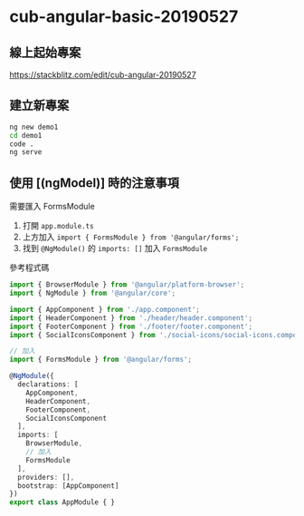 # cub-angular-basic-20190527

## 線上起始專案

https://stackblitz.com/edit/cub-angular-20190527

## 建立新專案

```bash
ng new demo1
cd demo1
code .
ng serve
```

## 使用 [(ngModel)] 時的注意事項

需要匯入 FormsModule

1. 打開 `app.module.ts`
2. 上方加入 `import { FormsModule } from '@angular/forms';`
3. 找到 `@NgModule()` 的 `imports: []` 加入 `FormsModule`

參考程式碼

```typescript
import { BrowserModule } from '@angular/platform-browser';
import { NgModule } from '@angular/core';

import { AppComponent } from './app.component';
import { HeaderComponent } from './header/header.component';
import { FooterComponent } from './footer/footer.component';
import { SocialIconsComponent } from './social-icons/social-icons.component';

// 加入
import { FormsModule } from '@angular/forms';

@NgModule({
  declarations: [
    AppComponent,
    HeaderComponent,
    FooterComponent,
    SocialIconsComponent
  ],
  imports: [
    BrowserModule,
    // 加入
    FormsModule
  ],
  providers: [],
  bootstrap: [AppComponent]
})
export class AppModule { }
```